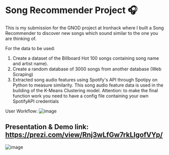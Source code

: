 # Song Recommender Project :headphones:

This is my submission for the GNOD project at Ironhack where I built a Song Recommender to discover new songs which sound similar to the one you are thinking of.

For the data to be used:

1. Create a dataset of the Billboard Hot 100 songs containing song name and artist name). 
2. Create a random database of 3000 songs from another database (Web Scraping)
3. Extracted song audio features using Spotify's API through Spotipy on Python to measure similarity. This song audio feature data is used in the building of the K-Means Clustering model. Attention: to make the final function work you need to have a config file containing your own SpotifyAPI credentials


User Workflow:
![image](https://user-images.githubusercontent.com/99660532/222124550-a76be801-cc67-48fc-b684-17f1666b5ae1.png)

## Presentation & Demo link: https://prezi.com/view/Rnj3wLfGw7rkLIgofVYp/
![image](https://user-images.githubusercontent.com/99660532/222124877-19d4a96f-1d3a-4bb3-ab9f-61f66867e438.png)



